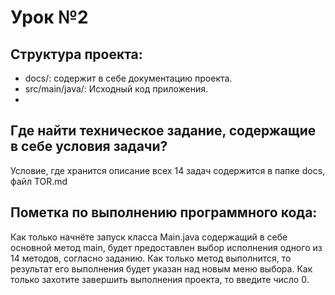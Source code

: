 # Урок №2
## Структура проекта:
- docs/: содержит в себе документацию проекта.
- src/main/java/: Исходный код приложения.
- 

## Где найти техническое задание, содержащие в себе условия задачи?
Условие, где хранится описание всех 14 задач содержится в папке docs, файл TOR.md

## Пометка по выполнению программного кода:
Как только начнёте запуск класса Main.java содержащий в себе основной метод main, будет предоставлен выбор исполнения одного из 14 методов, согласно заданию. Как только метод выполнится, то
результат его выполнения будет указан над новым меню выбора. Как только захотите завершить выполнения проекта, то введите число 0.

